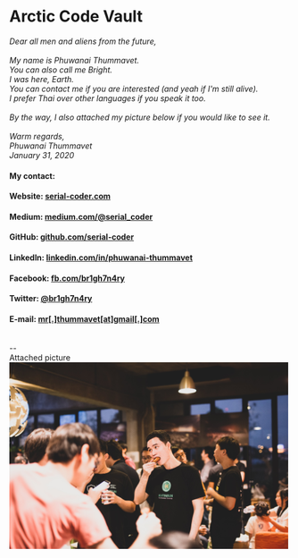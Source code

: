 # Arctic Code Vault

*Dear all men and aliens from the future,\
\
My name is Phuwanai Thummavet.\
You can also call me Bright.\
I was here, Earth.\
You can contact me if you are interested (and yeah if I'm still alive).\
I prefer Thai over other languages if you speak it too.\
\
By the way, I also attached my picture below if you would like to see it.\
\
Warm regards,\
Phuwanai Thummavet\
January 31, 2020*

#### My contact:

#### **Website:** [serial-coder.com](https://www.serial-coder.com)
#### **Medium:** [medium.com/@serial_coder](https://medium.com/@serial_coder)
#### **GitHub:** [github.com/serial-coder](https://github.com/serial-coder)
#### **LinkedIn:** [linkedin.com/in/phuwanai-thummavet](https://www.linkedin.com/in/phuwanai-thummavet)
#### **Facebook:** [fb.com/br1gh7n4ry](https://www.facebook.com/br1gh7n4ry)
#### **Twitter:** [@br1gh7n4ry](https://twitter.com/br1gh7n4ry)
#### **E-mail:** [mr[.]thummavet[at]gmail[.]com](mailto:mr.thummavet@gmail.com)

\
--\
Attached picture\
<img src="./img/serial-coder.jpg" width="500" />
